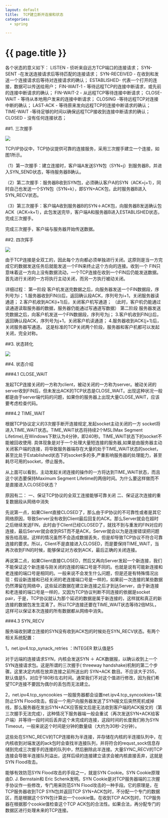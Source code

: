 ```yaml
---
layout: default
title:  TCP建立断开连接和状态
categories:
  - spring

---
```

# {{ page.title }}

各个状态的意义如下： 
LISTEN - 侦听来自远方TCP端口的连接请求； 
SYN-SENT -在发送连接请求后等待匹配的连接请求； 
SYN-RECEIVED - 在收到和发送一个连接请求后等待对连接请求的确认； 
ESTABLISHED- 代表一个打开的连接，数据可以传送给用户； 
FIN-WAIT-1 - 等待远程TCP的连接中断请求，或先前的连接中断请求的确认；
FIN-WAIT-2 - 从远程TCP等待连接中断请求； 
CLOSE-WAIT - 等待从本地用户发来的连接中断请求； 
CLOSING -等待远程TCP对连接中断的确认； 
LAST-ACK - 等待原来发向远程TCP的连接中断请求的确认； 
TIME-WAIT -等待足够的时间以确保远程TCP接收到连接中断请求的确认； 
CLOSED - 没有任何连接状态；

##1. 三次握手

<img src="/blog/image/tcp_open.png" style="max-width:80%;"/>

TCP/IP协议中，TCP协议提供可靠的连接服务，采用三次握手建立一个连接，如图1所示。

（1）第一次握手：建立连接时，客户端A发送SYN包（SYN=j）到服务器B，并进入SYN_SEND状态，等待服务器B确认。

（2）第二次握手：服务器B收到SYN包，必须确认客户A的SYN（ACK=j+1），同时自己也发送一个SYN包（SYN=k），即SYN+ACK包，此时服务器B进入SYN_RECV状态。

（3）第三次握手：客户端A收到服务器B的SYN＋ACK包，向服务器B发送确认包ACK（ACK=k+1），此包发送完毕，客户端A和服务器B进入ESTABLISHED状态，完成三次握手。

完成三次握手，客户端与服务器开始传送数据。

##2. 四次挥手

<img src="/blog/image/tcp_close.png" style="max-width:80%;"/>


由于TCP连接是全双工的，因此每个方向都必须单独进行关闭。这原则是当一方完成它的数据发送任务后就能发送一个FIN来终止这个方向的连接。收到一个 FIN只意味着这一方向上没有数据流动，一个TCP连接在收到一个FIN后仍能发送数据。首先进行关闭的一方将执行主动关闭，而另一方执行被动关闭。

详细过程：
    第一阶段   客户机发送完数据之后，向服务器发送一个FIN数据段，序列号为i；
    1.服务器收到FIN(i)后，返回确认段ACK，序列号为i+1，关闭服务器读通道；
    2.客户机收到ACK(i+1)后，关闭客户机写通道；
   （此时，客户机仍能通过读通道读取服务器的数据，服务器仍能通过写通道写数据）
    第二阶段 服务器发送完数据之后，向客户机发送一个FIN数据段，序列号为j；
    3.客户机收到FIN(j)后，返回确认段ACK，序列号为j+1，关闭客户机读通道；
    4.服务器收到ACK(j+1)后，关闭服务器写通道。
这是标准的TCP关闭两个阶段，服务器和客户机都可以发起关闭，完全对称。


##3. 状态转化

<img src="/blog/image/tcp_status.png" style="max-width:80%;"/>

##4. 状态介绍

###4.1 CLOSE_WAIT

发起TCP连接关闭的一方称为client，被动关闭的一方称为server。被动关闭的server收到FIN后，但未发出ACK的TCP状态是CLOSE_WAIT。出现这种状况一般都是由于server端代码的问题，如果你的服务器上出现大量CLOSE_WAIT，应该要考虑检查代码。

###4.2 TIME_WAIT

根据TCP协议定义的3次握手断开连接规定,发起socket主动关闭的一方 socket将进入TIME_WAIT状态。TIME_WAIT状态将持续2个MSL(Max Segment Lifetime),在Windows下默认为4分钟，即240秒。TIME_WAIT状态下的socket不能被回收使用. 具体现象是对于一个处理大量短连接的服务器,如果是由服务器主动关闭客户端的连接，将导致服务器端存在大量的处于TIME_WAIT状态的socket， 甚至比处于Established状态下的socket多的多,严重影响服务器的处理能力，甚至耗尽可用的socket，停止服务。

从上面可以看到，主动发起关闭连接的操作的一方将达到TIME_WAIT状态，而且这个状态要保持Maximum Segment Lifetime的两倍时间。为什么要这样做而不是直接进入CLOSED状态？

原因有二：
一、保证TCP协议的全双工连接能够可靠关闭
二、保证这次连接的重复数据段从网络中消失

先说第一点，如果Client直接CLOSED了，那么由于IP协议的不可靠性或者是其它网络原因，导致Server没有收到Client最后回复的ACK。那么Server就会在超时之后继续发送FIN，此时由于Client已经CLOSED了，就找不到与重发的FIN对应的连接，最后Server就会收到RST而不是ACK，Server就会以为是连接错误把问题报告给高层。这样的情况虽然不会造成数据丢失，但是却导致TCP协议不符合可靠连接的要求。所以，Client不是直接进入CLOSED，而是要保持TIME_WAIT，当再次收到FIN的时候，能够保证对方收到ACK，最后正确的关闭连接。

再说第二点，如果Client直接CLOSED，然后又再向Server发起一个新连接，我们不能保证这个新连接与刚关闭的连接的端口号是不同的。也就是说有可能新连接和老连接的端口号是相同的。一般来说不会发生什么问题，但是还是有特殊情况出现：假设新连接和已经关闭的老连接端口号是一样的，如果前一次连接的某些数据仍然滞留在网络中，这些延迟数据在建立新连接之后才到达Server，由于新连接和老连接的端口号是一样的，又因为TCP协议判断不同连接的依据是socket pair，于是，TCP协议就认为那个延迟的数据是属于新连接的，这样就和真正的新连接的数据包发生混淆了。所以TCP连接还要在TIME_WAIT状态等待2倍MSL，这样可以保证本次连接的所有数据都从网络中消失。

###4.3 SYN_RECV 

服务端收到建立连接的SYN没有收到ACK包的时候处在SYN_RECV状态。有两个相关系统配置：

 

1，net.ipv4.tcp_synack_retries ：INTEGER
默认值是5

对于远端的连接请求SYN，内核会发送SYN ＋ ACK数据报，以确认收到上一个 SYN连接请求包。这是所谓的三次握手( threeway handshake)机制的第二个步骤。这里决定内核在放弃连接之前所送出的 SYN+ACK 数目。不应该大于255，默认值是5，对应于180秒左右时间。通常我们不对这个值进行修改，因为我们希望TCP连接不要因为偶尔的丢包而无法建立。

2，net.ipv4.tcp_syncookies
一般服务器都会设置net.ipv4.tcp_syncookies=1来防止SYN Flood攻击。假设一个用户向服务器发送了SYN报文后突然死机或掉线，那么服务器在发出SYN+ACK应答报文后是无法收到客户端的ACK报文的（第三次握手无法完成），这种情况下服务器端一般会重试（再次发送SYN+ACK给客户端）并等待一段时间后丢弃这个未完成的连接，这段时间的长度我们称为SYN Timeout，一般来说这个时间是分钟的数量级（大约为30秒-2分钟）。

 

这些处在SYNC_RECV的TCP连接称为半连接，并存储在内核的半连接队列中，在内核收到对端发送的ack包时会查找半连接队列，并将符合的requst_sock信息存储到完成三次握手的连接的队列中，然后删除此半连接。大量SYNC_RECV的TCP连接会导致半连接队列溢出，这样后续的连接建立请求会被内核直接丢弃，这就是SYN Flood攻击。

 

能够有效防范SYN Flood攻击的手段之一，就是SYN Cookie。SYN Cookie原理由D. J. Bernstain和 Eric Schenk发明。SYN Cookie是对TCP服务器端的三次握手协议作一些修改，专门用来防范SYN Flood攻击的一种手段。它的原理是，在TCP服务器收到TCP SYN包并返回TCP SYN+ACK包时，不分配一个专门的数据区，而是根据这个SYN包计算出一个cookie值。在收到TCP ACK包时，TCP服务器在根据那个cookie值检查这个TCP ACK包的合法性。如果合法，再分配专门的数据区进行处理未来的TCP连接。
